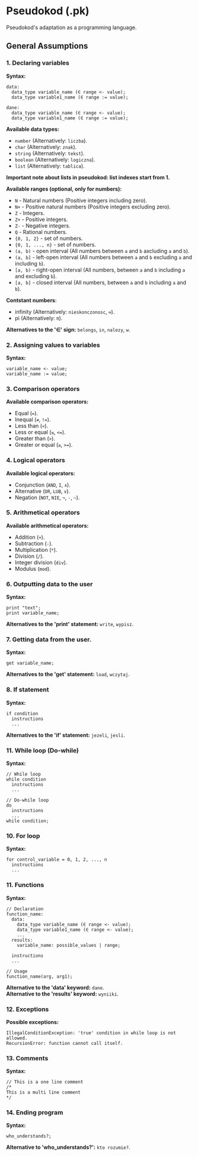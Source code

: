 # Pseudokod (.pk)
Pseudokod's adaptation as a programming language.

## General Assumptions
### 1. Declaring variables
**Syntax:**
```
data:
  data_type variable_name (∈ range <- value);
  data_type variable1_name (∈ range := value);

dane:
  data_type variable_name (∈ range <- value);
  data_type variable1_name (∈ range := value);
```

**Available data types:**
- `number` (Alternatively: `liczba`).
- `char` (Alternatively: `znak`).
- `string` (Alternatively: `tekst`).
- `boolean` (Alternatively: `logiczna`).
- `list` (Alternatively: `tablica`).

**Important note about lists in pseudokod: list indexes start from 1.**

**Available ranges (optional, only for numbers):**
- `N` - Natural numbers (Positive integers including zero).
- `N+` - Positive natural numbers (Positive integers excluding zero).
- `Z` - Integers.
- `Z+` - Positive integers.
- `Z-` - Negative integers.
- `Q` - Rational numbers.
- `{0, 1, 2}` - set of numbers.
- `{0, 1, ..., n}` - set of numbers.
- `(a, b)` - open interval (All numbers between `a` and `b` axcluding `a` and `b`).
- `(a, b]` - left-open interval (All numbers between `a` and `b` excluding `a` and including `b`).
- `[a, b)` - right-open interval (All numbers, between `a` and `b` including `a` and excluding `b`).
- `[a, b]` - closed interval (All numbers, between `a` and `b` including `a` and `b`).

**Contstant numbers**:
- infinity (Alternatively: `nieskonczonosc`, `∞`).
- pi (Alternatively: `π`).

**Alternatives to the '∈' sign:** `belongs`, `in`, `nalezy`, `w`.

### 2. Assigning values to variables
**Syntax:**
```
variable_name <- value;
variable_name := value;
```

### 3. Comparison operators
**Available comparison operators:**
- Equal (`=`).
- Inequal (`≠`, `!=`).
- Less than (`<`).
- Less or equal (`≤`, `<=`).
- Greater than (`>`).
- Greater or equal (`≥`, `>=`).

### 4. Logical operators
**Available logical operators:**
- Conjunction (`AND`, `I`, `∧`).
- Alternative (`OR`, `LUB`, `∨`).
- Negation (`NOT`, `NIE`, `¬`, `-`, `~`).

### 5. Arithmetical operators
**Available arithmetical operators:**
- Addition (`+`).
- Subtraction (`-`).
- Multiplication (`*`).
- Division (`/`).
- Integer division (`div`).
- Modulus (`mod`).

### 6. Outputting data to the user
**Syntax:**
```
print "text";
print variable_name;
```

**Alternatives to the 'print' statement:** `write`, `wypisz`.

### 7. Getting data from the user.
**Syntax:**
```
get variable_name;
```

**Alternatives to the 'get' statement:** `load`, `wczytaj`.

### 8. If statement
**Syntax:**
```
if condition
  instructions
  ...
```

**Alternatives to the 'if' statement:** `jezeli`, `jesli`.

### 11. While loop (Do-while)
**Syntax:**
```
// While loop
while condition
  instructions
  ...

// Do-while loop
do
  instructions
  ...
while condition;
```

### 10. For loop
**Syntax:**
```
for control_variable = 0, 1, 2, ..., n
  instructions
  ...
```

### 11. Functions
**Syntax:**
```
// Declaration
function_name:
  data:
    data_type variable_name (∈ range <- value);
    data_type variable1_name (∈ range <- value);
    ...
  results:
    variable_name: possible_values | range;

  instructions
  ...

// Usage
function_name(arg, arg1);
```

**Alternative to the 'data' keyword:** `dane`.<br>
**Alternative to the 'results' keyword:** `wyniiki`.

### 12. Exceptions
**Possible exceptions:**
```
IllegalConditionException: 'true' condition in while loop is not allowed.
RecursionError: function cannot call itself.
```

### 13. Comments
**Syntax:**
```
// This is a one line comment
/*
This is a multi line comment
*/
```

### 14. Ending program
**Syntax:**
```
who_understands?;
```

**Alternative to 'who_understands?':** `kto rozumie?`.
